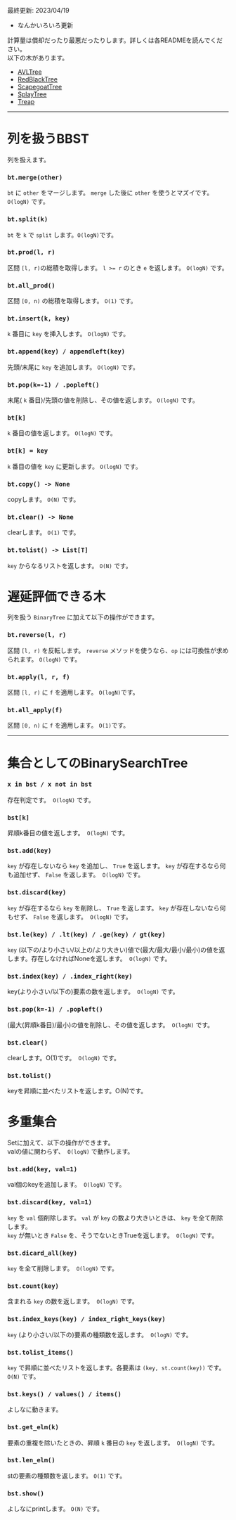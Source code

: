 最終更新: 2023/04/19  
- なんかいろいろ更新

計算量は償却だったり最悪だったりします。詳しくは各READMEを読んでください。  
以下の木があります。  

- [AVLTree](https://github.com/titanium-22/Library_py/tree/main/DataStructures/BBST/AVLTree)
- [RedBlackTree](RedBlackTree.md)
- [ScapegoatTree](https://github.kcom/titanium-22/Library_py/tree/main/DataStructures/BBST/ScapegoatTree)
- [SplayTree](https://github.com/titanium-22/Library_py/tree/main/DataStructures/BBST/SplayTree)
- [Treap](https://github.com/titanium-22/Library_py/tree/main/DataStructures/BBST/Treap)

_____
# 列を扱うBBST

列を扱えます。

### `bt.merge(other)`
`bt` に `other` をマージします。 `merge` した後に `other` を使うとマズイです。 `O(logN)` です。

### `bt.split(k)`
`bt` を `k` で `split` します。`O(logN)`です。

### `bt.prod(l, r)`
区間 `[l, r)`の総積を取得します。 `l >= r` のとき `e` を返します。 `O(logN)` です。

### `bt.all_prod()`
区間 `[0, n)` の総積を取得します。 `O(1)` です。

### `bt.insert(k, key)`
`k` 番目に `key` を挿入します。 `O(logN)` です。

### `bt.append(key) / appendleft(key)`
先頭/末尾に `key` を追加します。 `O(logN)` です。

### `bt.pop(k=-1) / .popleft()`
末尾( `k` 番目)/先頭の値を削除し、その値を返します。 `O(logN)` です。

### `bt[k]`
`k` 番目の値を返します。 `O(logN)` です。

### `bt[k] = key`
`k` 番目の値を `key` に更新します。 `O(logN)` です。

### `bt.copy() -> None`
copyします。 `O(N)` です。

### `bt.clear() -> None`
clearします。 `O(1)` です。

### `bt.tolist() -> List[T]`
`key` からなるリストを返します。 `O(N)` です。

# 遅延評価できる木
列を扱う `BinaryTree` に加えて以下の操作ができます。

### `bt.reverse(l, r)`
区間 `[l, r)` を反転します。 `reverse` メソッドを使うなら、`op` には可換性が求められます。 `O(logN)` です。

### `bt.apply(l, r, f)`
区間 `[l, r)` に `f` を適用します。 `O(logN)`です。

### `bt.all_apply(f)`
区間 `[0, n)` に `f` を適用します。 `O(1)`です。

_____
# 集合としてのBinarySearchTree

### `x in bst / x not in bst`
存在判定です。` O(logN)` です。

### `bst[k]`
昇順k番目の値を返します。` O(logN)` です。

### `bst.add(key)`
`key` が存在しないなら `key` を追加し、 `True` を返します。 `key` が存在するなら何も追加せず、 `False` を返します。` O(logN)` です。

### `bst.discard(key)`
`key` が存在するなら `key` を削除し、 `True` を返します。 `key` が存在しないなら何もせず、 `False` を返します。` O(logN)` です。

### `bst.le(key) / .lt(key) / .ge(key) / gt(key)`
`key` (以下の/より小さい/以上の/より大きい)値で(最大/最大/最小/最小)の値を返します。存在しなければNoneを返します。` O(logN)` です。

### `bst.index(key) / .index_right(key)`
key(より小さい/以下の)要素の数を返します。` O(logN)` です。

### `bst.pop(k=-1) / .popleft()`
(最大(昇順k番目)/最小)の値を削除し、その値を返します。` O(logN)` です。

### `bst.clear()`
clearします。O(1)です。` O(logN)` です。

### `bst.tolist()`
keyを昇順に並べたリストを返します。O(N)です。

# 多重集合

Setに加えて、以下の操作ができます。  
valの値に関わらず、` O(logN)` で動作します。

### `bst.add(key, val=1)`
val個のkeyを追加します。` O(logN)` です。

### `bst.discard(key, val=1)`
`key` を `val` 個削除します。 `val` が `key` の数より大きいときは、 `key` を全て削除します。  
`key` が無いとき `False` を、そうでないときTrueを返します。` O(logN)` です。

### `bst.dicard_all(key)`
`key` を全て削除します。` O(logN)` です。

### `bst.count(key)`
含まれる `key` の数を返します。` O(logN)` です。

### `bst.index_keys(key) / index_right_keys(key)`
`key` (より小さい/以下の)要素の種類数を返します。` O(logN)` です。

### `bst.tolist_items()`
`key` で昇順に並べたリストを返します。各要素は `(key, st.count(key))` です。 `O(N)` です。

### `bst.keys() / values() / items()`
よしなに動きます。

### `bst.get_elm(k)`
要素の重複を除いたときの、昇順 `k` 番目の `key` を返します。` O(logN)` です。

### `bst.len_elm()`
stの要素の種類数を返します。 `O(1)` です。

### `bst.show()`
よしなにprintします。 `O(N)` です。
